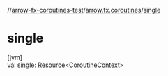 //[arrow-fx-coroutines-test](../../index.md)/[arrow.fx.coroutines](index.md)/[single](single.md)

# single

[jvm]\
val [single](single.md): [Resource](../../../arrow-fx-coroutines/arrow-fx-coroutines/arrow.fx.coroutines/-resource/index.md)&lt;[CoroutineContext](https://kotlinlang.org/api/latest/jvm/stdlib/kotlin.coroutines/-coroutine-context/index.html)&gt;
